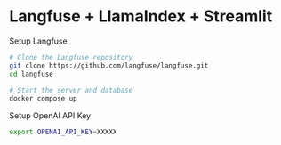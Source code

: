 # Langfuse + LlamaIndex + Streamlit

Setup Langfuse
```sh
# Clone the Langfuse repository
git clone https://github.com/langfuse/langfuse.git
cd langfuse
 
# Start the server and database
docker compose up
```

Setup OpenAI API Key
```sh
export OPENAI_API_KEY=XXXXX
```
